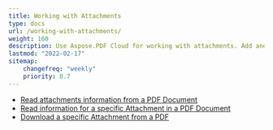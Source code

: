 ```yaml
---
title: Working with Attachments
type: docs
url: /working-with-attachments/
weight: 160
description: Use Aspose.PDF Cloud for working with attachments. Add and remove attachments in PDF files, read attachments information from a PDF file, download a specific attachment.
lastmod: "2022-02-17"
sitemap:
    changefreq: "weekly"
    priority: 0.7
---
```


- [Read attachments information from a PDF Document](/pdf/read-attachments-information-from-a-pdf-document/)
- [Read information for a specific Attachment in a PDF Document](/pdf/read-information-for-a-specific-attachment-in-a-pdf-document/)
- [Download a specific Attachment from a PDF](/pdf/download-a-specific-attachment-from-a-pdf/)
